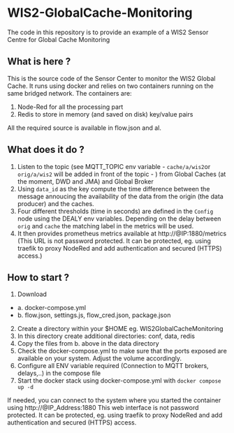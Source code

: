 WIS2-GlobalCache-Monitoring
============================

The code in this repository is to provide an example of a WIS2 Sensor Centre for Global Cache Monitoring

## What is here ?

This is the source code of the Sensor Center to monitor the WIS2 Global Cache.
It runs using docker and relies on two containers running on the same bridged network.
The containers are:
1. Node-Red for all the processing part
2. Redis to store in memory (and saved on disk) key/value pairs 

All the required source is available in flow.json and al.

## What does it do ?

1. Listen to the topic (see MQTT_TOPIC env variable - `cache/a/wis2`or `orig/a/wis2` will be added in front of the topic - ) from Global Caches (at the moment, DWD and JMA) and Global Broker
2. Using `data_id` as the key compute the time difference between the message annoucing the availability of the data from the origin (the data producer) and the caches. 
3. Four different thresholds (time in seconds) are defined in the `Config` node using the DEALY env variables. Depending on the delay between `orig` and `cache` the matching label in the metrics will be used.
4. It then provides prometheus metrics available at http://@IP:1880/metrics (This URL is not password protected. It can be protected, eg. using traefik to proxy NodeRed and add authentication and secured (HTTPS) access.)

## How to start ?

1. Download 
- a. docker-compose.yml
- b. flow.json, settings.js, flow_cred.json, package.json
2. Create a directory within your $HOME eg. WIS2GlobalCacheMonitoring
3. In this directory create additional directories: conf, data, redis
4. Copy the files from b. above in the data directory
5. Check the docker-compose.yml to make sure that the ports exposed are available on your system. Adjust the volume accordingly.
6. Configure all ENV variable required (Connection to MQTT brokers, delays,..) in the compose file
7. Start the docker stack using docker-compose.yml with `docker compose up -d`
   
If needed, you can connect to the system where you started the container using http://@IP_Address:1880 
This web interface is not password protected. It can be protected, eg. using traefik to proxy NodeRed and add authentication and secured (HTTPS) access.

